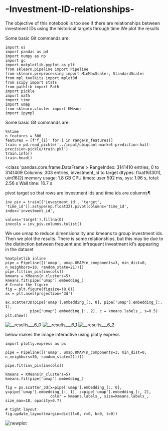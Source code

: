 # -Investment-ID-relationships-
The objective of this notebook is too see if there are relationships between investment IDs using the historical targets through time
 We plot the results
 
Some basic Git commands are:
```
import os
import pandas as pd
import numpy as np
import gc
import matplotlib.pyplot as plt
from sklearn.pipeline import Pipeline
from sklearn.preprocessing import MinMaxScaler, StandardScaler
from mpl_toolkits import mplot3d
from scipy import stats
from pathlib import Path
import pickle
import math
import time
import umap
from sklearn.cluster import KMeans
import ipympl
```
Some basic Git commands are:
```
%%time
n_features = 300
features = [f'f_{i}' for i in range(n_features)]
train = pd.read_pickle('../input/ubiquant-market-prediction-half-precision-pickle/train.pkl')
train.info()
train.head()
```
<class 'pandas.core.frame.DataFrame'>
RangeIndex: 3141410 entries, 0 to 3141409
Columns: 303 entries, investment_id to target
dtypes: float16(301), uint16(2)
memory usage: 1.8 GB
CPU times: user 592 ms, sys: 1.96 s, total: 2.56 s
Wall time: 16.7 s

pivot target so that rows are investment ids and time ids are columns¶
```
inv_piv = train[['investment_id', 'target', 'time_id']].astype(np.float32).pivot(columns='time_id', index='investment_id', 
                                                                                 values='target').fillna(0)
invcols = inv_piv.columns.tolist()
```
We use umap to reduce dimensionality and kmeans to group investment ids. Then we plot the results.
There is some relationships, but this may be due to the distinction between frequent and infrequent investment id's appearing in the dataset

```
%matplotlib inline
pipe = Pipeline([('umap', umap.UMAP(n_components=3, min_dist=0, n_neighbors=10, random_state=21))])
pipe.fit(inv_piv[invcols])
kmeans = KMeans(n_clusters=5)
kmeans.fit(pipe['umap'].embedding_)
# Create the figure
fig = plt.figure(figsize=(8,8))
ax = plt.axes(projection='3d')

ax.scatter3D(pipe['umap'].embedding_[:, 0], pipe['umap'].embedding_[:, 1], 
           pipe['umap'].embedding_[:, 2], c = kmeans.labels_, s=0.5)
plt.show()
```

![__results___6_0](https://user-images.githubusercontent.com/35774039/156271755-955be203-b79d-4ff7-a3ed-7e8a427dc12a.png)
![__results___6_1](https://user-images.githubusercontent.com/35774039/156271765-ad42d86f-2327-4478-86d8-bda53e49896d.png)
![__results___6_2](https://user-images.githubusercontent.com/35774039/156271766-876de616-5211-44f7-b283-731dc1f811f5.png)

below makes the image interactive using plotly express
```
import plotly.express as px

pipe = Pipeline([('umap', umap.UMAP(n_components=3, min_dist=0, n_neighbors=30, random_state=21))])

pipe.fit(inv_piv[invcols])

kmeans = KMeans(n_clusters=5)
kmeans.fit(pipe['umap'].embedding_)

fig = px.scatter_3d(x=pipe['umap'].embedding_[:, 0], y=pipe['umap'].embedding_[:, 1], z=pipe['umap'].embedding_[:, 2], 
                    color = kmeans.labels_, size=kmeans.labels_, size_max=18, opacity=0.7)

# tight layout
fig.update_layout(margin=dict(l=0, r=0, b=0, t=0))
```
![newplot](https://user-images.githubusercontent.com/35774039/156272369-9335bfbd-b8f4-49a3-ac70-29b9aa0e3e5a.png)



